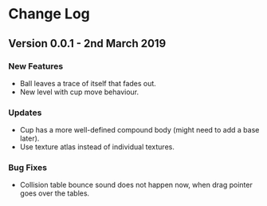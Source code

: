 # Change Log

## Version 0.0.1 - 2nd March 2019

### New Features

- Ball leaves a trace of itself that fades out.
- New level with cup move behaviour.

### Updates

- Cup has a more well-defined compound body (might need to add a base later).
- Use texture atlas instead of individual textures.

### Bug Fixes

- Collision table bounce sound does not happen now, when drag pointer goes over the tables.

